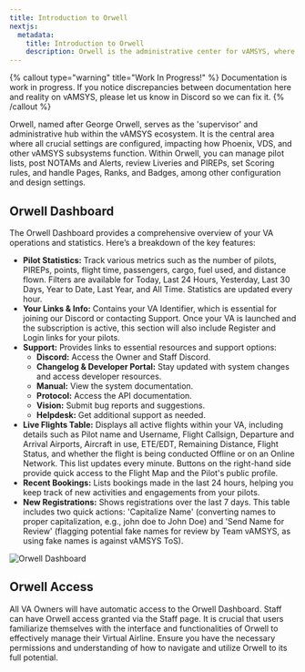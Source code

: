 ```yaml
---
title: Introduction to Orwell  
nextjs:
  metadata:
    title: Introduction to Orwell
    description: Orwell is the administrative center for vAMSYS, where all settings and configurations are managed, affecting how Phoenix, VDS, and other subsystems operate.
---
```


{% callout type="warning" title="Work In Progress!" %}
Documentation is work in progress. If you notice discrepancies between documentation here and reality on vAMSYS, please let us know in Discord so we can fix it.
{% /callout %}


Orwell, named after George Orwell, serves as the 'supervisor' and administrative hub within the vAMSYS ecosystem. It is the central area where all crucial settings are configured, impacting how Phoenix, VDS, and other vAMSYS subsystems function. Within Orwell, you can manage pilot lists, post NOTAMs and Alerts, review Liveries and PIREPs, set Scoring rules, and handle Pages, Ranks, and Badges, among other configuration and design settings.

## Orwell Dashboard
The Orwell Dashboard provides a comprehensive overview of your VA operations and statistics. Here’s a breakdown of the key features:

- **Pilot Statistics:** Track various metrics such as the number of pilots, PIREPs, points, flight time, passengers, cargo, fuel used, and distance flown. Filters are available for Today, Last 24 Hours, Yesterday, Last 30 Days, Year to Date, Last Year, and All Time. Statistics are updated every hour.
- **Your Links & Info:** Contains your VA Identifier, which is essential for joining our Discord or contacting Support. Once your VA is launched and the subscription is active, this section will also include Register and Login links for your pilots.
- **Support:** Provides links to essential resources and support options:
  - **Discord:** Access the Owner and Staff Discord.
  - **Changelog & Developer Portal:** Stay updated with system changes and access developer resources.
  - **Manual:** View the system documentation.
  - **Protocol:** Access the API documentation.
  - **Vision:** Submit bug reports and suggestions.
  - **Helpdesk:** Get additional support as needed.
- **Live Flights Table:** Displays all active flights within your VA, including details such as Pilot name and Username, Flight Callsign, Departure and Arrival Airports, Aircraft in use, ETE/EDT, Remaining Distance, Flight Status, and whether the flight is being conducted Offline or on an Online Network. This list updates every minute. Buttons on the right-hand side provide quick access to the Flight Map and the Pilot's public profile.
- **Recent Bookings:** Lists bookings made in the last 24 hours, helping you keep track of new activities and engagements from your pilots.
- **New Registrations:** Shows registrations over the last 7 days. This table includes two quick actions: 'Capitalize Name' (converting names to proper capitalization, e.g., john doe to John Doe) and 'Send Name for Review' (flagging potential fake names for review by Team vAMSYS, as using fake names is against vAMSYS ToS).

![Orwell Dashboard](/vamsys/va-identifier.png)

## Orwell Access

All VA Owners will have automatic access to the Orwell Dashboard. Staff can have Orwell access granted via the Staff page. It is crucial that users familiarize themselves with the interface and functionalities of Orwell to effectively manage their Virtual Airline. Ensure you have the necessary permissions and understanding of how to navigate and utilize Orwell to its full potential.
